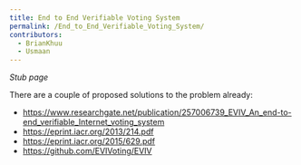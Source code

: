 ```yaml
---
title: End to End Verifiable Voting System
permalink: /End_to_End_Verifiable_Voting_System/
contributors:
  - BrianKhuu
  - Usmaan
---
```


  
*Stub page*

There are a couple of proposed solutions to the problem already:

- <https://www.researchgate.net/publication/257006739_EVIV_An_end-to-end_verifiable_Internet_voting_system>
- <https://eprint.iacr.org/2013/214.pdf>
- <https://eprint.iacr.org/2015/629.pdf>
- <https://github.com/EVIVoting/EVIV>
